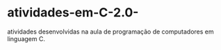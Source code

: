 # atividades-em-C-2.0-
atividades desenvolvidas na aula de programação de computadores em linguagem C.
